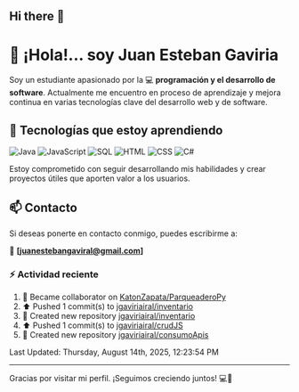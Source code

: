 ## Hi there 👋

# 👋 ¡Hola!... soy Juan Esteban Gaviria 

Soy un estudiante apasionado por la 
:computer: **programación y el desarrollo de software**. 
Actualmente me encuentro en proceso de aprendizaje y mejora continua en varias tecnologías clave del desarrollo web y de software.

## 🚀 Tecnologías que estoy aprendiendo

<p align="left">
  <img src="https://img.shields.io/badge/Java-007396?style=for-the-badge&logo=java&logoColor=white" alt="Java" />
  <img src="https://img.shields.io/badge/JavaScript-F7DF1E?style=for-the-badge&logo=javascript&logoColor=black" alt="JavaScript" />
  <img src="https://img.shields.io/badge/SQL-4479A1?style=for-the-badge&logo=postgresql&logoColor=white" alt="SQL" />
  <img src="https://img.shields.io/badge/HTML5-E34F26?style=for-the-badge&logo=html5&logoColor=white" alt="HTML" />
  <img src="https://img.shields.io/badge/CSS3-1572B6?style=for-the-badge&logo=css3&logoColor=white" alt="CSS" />
  <img src="https://img.shields.io/badge/C%23-239120?style=for-the-badge&logo=c-sharp&logoColor=white" alt="C#" />
</p>

Estoy comprometido con seguir desarrollando mis habilidades y crear proyectos útiles que aporten valor a los usuarios.

## 📫 Contacto

Si deseas ponerte en contacto conmigo, puedes escribirme a:

📧 **[juanestebangaviral@gmail.com]**


### :zap: Actividad reciente
<!--RECENT_ACTIVITY:start-->
1. 🤝 Became collaborator on [KatonZapata/ParqueaderoPy](https://github.com/KatonZapata/ParqueaderoPy)<br>
2. ⬆️ Pushed 1 commit(s) to [jgaviriairal/inventario](https://github.com/jgaviriairal/inventario)<br>
3. 📔 Created new repository [jgaviriairal/inventario](https://github.com/jgaviriairal/inventario)<br>
4. ⬆️ Pushed 1 commit(s) to [jgaviriairal/crudJS](https://github.com/jgaviriairal/crudJS)<br>
5. 📔 Created new repository [jgaviriairal/consumoApis](https://github.com/jgaviriairal/consumoApis)<br>
<!--RECENT_ACTIVITY:end-->

<!--RECENT_ACTIVITY:last_update-->
Last Updated: Thursday, August 14th, 2025, 12:23:54 PM
<!--RECENT_ACTIVITY:last_update_end-->

---

Gracias por visitar mi perfil. ¡Seguimos creciendo juntos! 💻🌱
